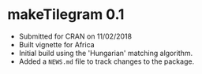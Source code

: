 # makeTilegram 0.1

* Submitted for CRAN on 11/02/2018
* Built vignette for Africa
* Initial build using the 'Hungarian' matching algorithm.
* Added a `NEWS.md` file to track changes to the package.

